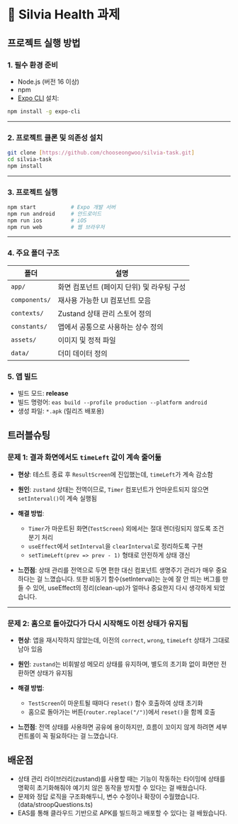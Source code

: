 # 👋 Silvia Health 과제

## 프로젝트 실행 방법

### 1. 필수 환경 준비

- Node.js (버전 16 이상)
- npm
- [Expo CLI](https://docs.expo.dev/get-started/installation/) 설치:

```bash
npm install -g expo-cli
```

---

### 2. 프로젝트 클론 및 의존성 설치

```bash
git clone [https://github.com/chooseongwoo/silvia-task.git]
cd silvia-task
npm install
```

---

### 3. 프로젝트 실행

```bash
npm start           # Expo 개발 서버
npm run android     # 안드로이드
npm run ios         # iOS
npm run web         # 웹 브라우저
```

---

### 4. 주요 폴더 구조

| 폴더          | 설명                                       |
| ------------- | ------------------------------------------ |
| `app/`        | 화면 컴포넌트 (페이지 단위) 및 라우팅 구성 |
| `components/` | 재사용 가능한 UI 컴포넌트 모음             |
| `contexts/`   | Zustand 상태 관리 스토어 정의              |
| `constants/`  | 앱에서 공통으로 사용하는 상수 정의         |
| `assets/`     | 이미지 및 정적 파일                        |
| `data/`       | 더미 데이터 정의                           |

### 5. 앱 빌드

- 빌드 모드: **release**
- 빌드 명령어: `eas build --profile production --platform android`
- 생성 파일: `*.apk` (릴리즈 배포용)

## 트러블슈팅

### 문제 1: 결과 화면에서도 `timeLeft` 값이 계속 줄어듦

- **현상**: 테스트 종료 후 `ResultScreen`에 진입했는데, `timeLeft`가 계속 감소함
- **원인**: `zustand` 상태는 전역이므로, `Timer` 컴포넌트가 언마운트되지 않으면 `setInterval()`이 계속 실행됨
- **해결 방법**:

  - `Timer`가 마운트된 화면(`TestScreen`) 외에서는 절대 렌더링되지 않도록 조건 분기 처리
  - `useEffect`에서 `setInterval`을 `clearInterval`로 정리하도록 구현
  - `setTimeLeft(prev => prev - 1)` 형태로 안전하게 상태 갱신

- **느낀점**:
    상태 관리를 전역으로 두면 편한 대신 컴포넌트 생명주기 관리가 매우 중요하다는 걸 느꼈습니다.
    또한 비동기 함수(setInterval)는 눈에 잘 안 띄는 버그를 만들 수 있어, useEffect의 정리(clean-up)가 얼마나 중요한지 다시 생각하게 되었습니다.
    
---

### 문제 2: 홈으로 돌아갔다가 다시 시작해도 이전 상태가 유지됨

- **현상**: 앱을 재시작하지 않았는데, 이전의 `correct`, `wrong`, `timeLeft` 상태가 그대로 남아 있음
- **원인**: `zustand`는 비휘발성 메모리 상태를 유지하며, 별도의 초기화 없이 화면만 전환하면 상태가 유지됨
- **해결 방법**:

  - `TestScreen`이 마운트될 때마다 `reset()` 함수 호출하여 상태 초기화
  - 홈으로 돌아가는 버튼(`router.replace("/")`)에서 `reset()`을 함께 호출
  
- **느낀점**:
    전역 상태를 사용하면 공유에 용이하지만, 흐름이 꼬이지 않게 하려면 세부 컨트롤이 꼭 필요하다는 걸 느꼈습니다.

## 배운점
- 상태 관리 라이브러리(zustand)를 사용할 때는 기능이 작동하는 타이밍에 상태를 명확히 초기화해줘야 예기치 않은 동작을 방지할 수 있다는 걸 배웠습니다.
- 문제와 정답 로직을 구조화해두니, 변수 수정이나 확장이 수월했습니다. (data/stroopQuestions.ts)
- EAS를 통해 클라우드 기반으로 APK를 빌드하고 배포할 수 있다는 걸 배웠습니다.